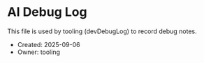 # AI Debug Log

This file is used by tooling (devDebugLog) to record debug notes.

- Created: 2025-09-06
- Owner: tooling

